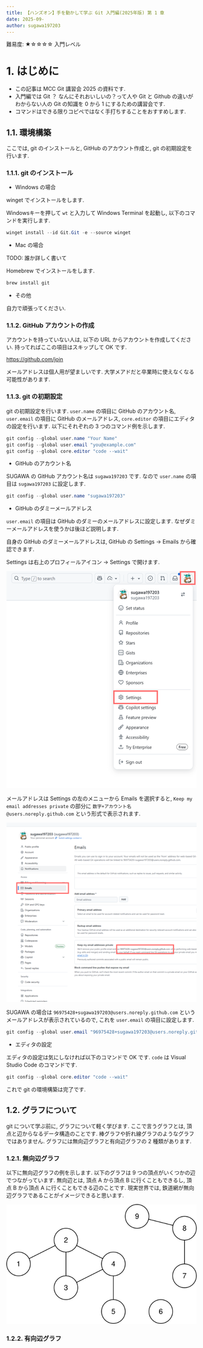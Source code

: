 ```yaml
---
title: 【ハンズオン】手を動かして学ぶ Git 入門編(2025年版) 第 1 章
date: 2025-09-
author: sugawa197203
---
```


難易度: ★☆☆☆☆ 入門レベル

# 1. はじめに

* この記事は MCC Git 講習会 2025 の資料です.
* 入門編では Git ？ なんにそれおいしいの？って人や Git と Github の違いがわからない人の Git の知識を 0 から 1 にするための講習会です.
* コマンドはできる限りコピペではなく手打ちすることをおすすめします.

## 1.1. 環境構築

ここでは, git のインストールと, GitHub のアカウント作成と, git の初期設定を行います.

### 1.1.1. git のインストール

* Windows の場合

winget でインストールをします.

Windowsキーを押して `wt` と入力して Windows Terminal を起動し, 以下のコマンドを実行します.

```powershell
winget install --id Git.Git -e --source winget
``` 

* Mac の場合

TODO: 誰か詳しく書いて

Homebrew でインストールをします.

```bash
brew install git
```

* その他

自力で頑張ってください.

### 1.1.2. GitHub アカウントの作成

アカウントを持っていない人は, 以下の URL からアカウントを作成してください. 持ってればここの項目はスキップして OK です.

https://github.com/join

メールアドレスは個人用が望ましいです. 大学メアドだと卒業時に使えなくなる可能性があります.

### 1.1.3. git の初期設定

git の初期設定を行います. `user.name` の項目に GitHub のアカウント名, `user.email` の項目に GitHub のメールアドレス, `core.editor` の項目にエディタの設定を行います. 以下にそれぞれの 3 つのコマンド例を示します.

```powershell
git config --global user.name "Your Name"
git config --global user.email "you@example.com"
git config --global core.editor "code --wait"
```

* GitHub のアカウント名

SUGAWA の GitHub アカウント名は `sugawa197203` です. なので `user.name` の項目は `sugawa197203` に設定します.

```powershell
git config --global user.name "sugawa197203"
```

* GitHub のダミーメールアドレス

`user.email` の項目は GitHub のダミーのメールアドレスに設定します. なぜダミーメールアドレスを使うかは後ほど説明します.

自身の GitHub のダミーメールアドレスは, GitHub の Settings -> Emails から確認できます.

Settings は右上のプロフィールアイコン -> Settings で開けます.

![GitHub の Settings -> Emails](./img/githubmail1.png)

メールアドレスは Settings の左のメニューから Emails を選択すると, `Keep my email addresses private` の部分に `数字+アカウント名@users.noreply.github.com` という形式で表示されます.

![Emails](./img/githubmail2.png)

SUGAWA の場合は `96975428+sugawa197203@users.noreply.github.com` というメールアドレスが表示されているので, これを `user.email` の項目に設定します.

```powershell
git config --global user.email "96975428+sugawa197203@users.noreply.github.com"
```

* エディタの設定

エディタの設定は気にしなければ以下のコマンドで OK です. `code` は Visual Studio Code のコマンドです.

```powershell
git config --global core.editor "code --wait"
```

これで git の環境構築は完了です.

## 1.2. グラフについて

git について学ぶ前に, グラフについて軽く学びます. ここで言うグラフとは, 頂点と辺からなるデータ構造のことです. 棒グラフや折れ線グラフのようなグラフではありません. グラフには無向辺グラフと有向辺グラフの 2 種類があります.

### 1.2.1. 無向辺グラフ

以下に無向辺グラフの例を示します. 以下のグラフは 9 つの頂点がいくつかの辺でつながっています. 無向辺とは, 頂点 A から頂点 B に行くこともできるし, 頂点 B から頂点 A に行くこともできる辺のことです. 現実世界では, 鉄道網が無向辺グラフであることがイメージできると思います.

![グラフの例](./img/graphex.svg)

### 1.2.2. 有向辺グラフ

